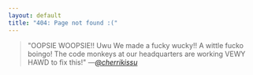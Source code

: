 ```yaml
---
layout: default
title: "404: Page not found :("
---
```


<blockquote>
"OOPSIE WOOPSIE!! Uwu We made a fucky wucky!! A wittle fucko boingo! The code monkeys at our headquarters are working VEWY HAWD to fix this!"  
<cite>—<a href="https://twitter.com/cherrikissu">@cherrikissu</a></cite>
</blockquote>